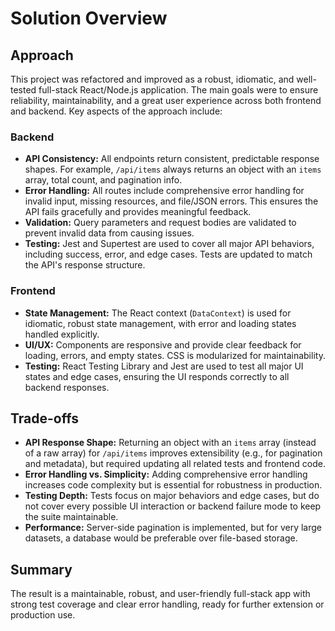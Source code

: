 # Solution Overview

## Approach

This project was refactored and improved as a robust, idiomatic, and well-tested full-stack React/Node.js application. The main goals were to ensure reliability, maintainability, and a great user experience across both frontend and backend. Key aspects of the approach include:

### Backend

- **API Consistency:** All endpoints return consistent, predictable response shapes. For example, `/api/items` always returns an object with an `items` array, total count, and pagination info.
- **Error Handling:** All routes include comprehensive error handling for invalid input, missing resources, and file/JSON errors. This ensures the API fails gracefully and provides meaningful feedback.
- **Validation:** Query parameters and request bodies are validated to prevent invalid data from causing issues.
- **Testing:** Jest and Supertest are used to cover all major API behaviors, including success, error, and edge cases. Tests are updated to match the API's response structure.

### Frontend

- **State Management:** The React context (`DataContext`) is used for idiomatic, robust state management, with error and loading states handled explicitly.
- **UI/UX:** Components are responsive and provide clear feedback for loading, errors, and empty states. CSS is modularized for maintainability.
- **Testing:** React Testing Library and Jest are used to test all major UI states and edge cases, ensuring the UI responds correctly to all backend responses.

## Trade-offs

- **API Response Shape:** Returning an object with an `items` array (instead of a raw array) for `/api/items` improves extensibility (e.g., for pagination and metadata), but required updating all related tests and frontend code.
- **Error Handling vs. Simplicity:** Adding comprehensive error handling increases code complexity but is essential for robustness in production.
- **Testing Depth:** Tests focus on major behaviors and edge cases, but do not cover every possible UI interaction or backend failure mode to keep the suite maintainable.
- **Performance:** Server-side pagination is implemented, but for very large datasets, a database would be preferable over file-based storage.

## Summary

The result is a maintainable, robust, and user-friendly full-stack app with strong test coverage and clear error handling, ready for further extension or production use.

